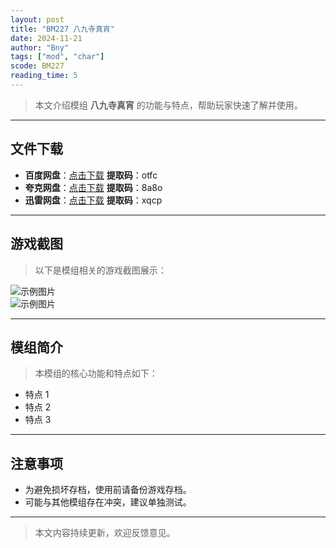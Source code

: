 ```yaml
---
layout: post
title: "BM227 八九寺真宵"
date: 2024-11-21
author: "Bny"
tags: ["mod", "char"]
scode: BM227
reading_time: 5
---
```


> 本文介绍模组 **八九寺真宵** 的功能与特点，帮助玩家快速了解并使用。

---





## 文件下载
- **百度网盘**：[点击下载](https://pan.baidu.com/s/1tH9OHurZ2OB88KaZiDmrDA?pwd=otfc)  **提取码**：otfc  
- **夸克网盘**：[点击下载](https://pan.quark.cn/s/ca09428fe3a0?pwd=8a8o)  **提取码**：8a8o  
- **迅雷网盘**：[点击下载](https://pan.xunlei.com/s/VOCCbkPXnTkFMqZ3JFb3Us2lA1?pwd=xqcp)  **提取码**：xqcp  

---

## 游戏截图
> 以下是模组相关的游戏截图展示：

![示例图片](https://example.com/screenshot1.jpg)  
![示例图片](https://example.com/screenshot2.jpg)

---

## 模组简介
> 本模组的核心功能和特点如下：
- 特点 1
- 特点 2
- 特点 3

---

## 注意事项
- 为避免损坏存档，使用前请备份游戏存档。
- 可能与其他模组存在冲突，建议单独测试。

---

> 本文内容持续更新，欢迎反馈意见。
